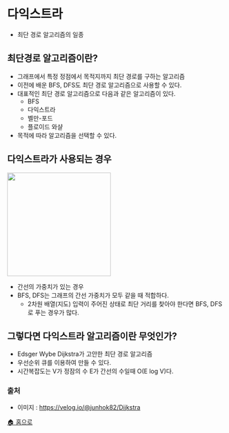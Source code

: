 # 다익스트라

- 최단 경로 알고리즘의 일종

## 최단경로 알고리즘이란?
- 그래프에서 특정 정점에서 목적지까지 최단 경로를 구하는 알고리즘
- 이전에 배운 BFS, DFS도 최단 경로 알고리즘으로 사용할 수 있다.
- 대표적인 최단 경로 알고리즘으로 다음과 같은 알고리즘이 있다.
  - BFS
  - 다익스트라
  - 벨만-포드
  - 플로이드 와샬
- 목적에 따라 알고리즘을 선택할 수 있다.

## 다익스트라가 사용되는 경우
<img src="https://images.velog.io/images/junhok82/post/86c70a06-e638-41b6-896b-f02dfec6695c/image.png" width="240px" />

- 간선의 가중치가 있는 경우
- BFS, DFS는 그래프의 간선 가중치가 모두 같을 때 적합하다.
  - 2차원 배열(지도) 입력이 주어진 상태로 최단 거리를 찾아야 한다면 BFS, DFS로 푸는 경우가 많다.

## 그렇다면 다익스트라 알고리즘이란 무엇인가?
- Edsger Wybe Dijkstra가 고안한 최단 경로 알고리즘
- 우선순위 큐를 이용하여 만들 수 있다.
- 시간복잡도는 V가 정잠의 수 E가 간선의 수일때 O(E log V)다.

### 출처
- 이미지 : https://velog.io/@junhok82/Dijkstra

[🏠 홈으로](/README.md) 